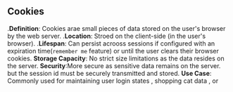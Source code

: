 ## **Cookies**
.**Definition**: Cookies arae small pieces of data stored on the user's browser by the web server.
.**Location**: Stroed on the client-side (in the user's browser).
.**Lifespan**: Can persist acrooss sessions if configured with an expiration time(`remember me` feature) or until the user clears their browser cookies.
**Storage Capacity**: No strict size limitations as the data resides on the server.
**Security**:More secure as sensitive data remains on the server. but the session id must be securely transmitted and stored.
**Use Case**: Commonly used for maintaining user login states , shopping cat data , or 